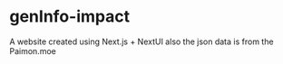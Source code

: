 # genInfo-impact
A website created using Next.js + NextUI also the json data is from the Paimon.moe 
